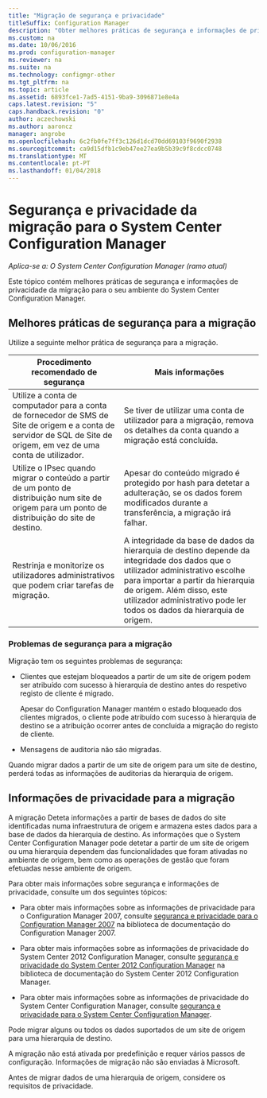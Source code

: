 ```yaml
---
title: "Migração de segurança e privacidade"
titleSuffix: Configuration Manager
description: "Obter melhores práticas de segurança e informações de privacidade da migração para o seu ambiente do System Center Configuration Manager."
ms.custom: na
ms.date: 10/06/2016
ms.prod: configuration-manager
ms.reviewer: na
ms.suite: na
ms.technology: configmgr-other
ms.tgt_pltfrm: na
ms.topic: article
ms.assetid: 6893fce1-7ad5-4151-9ba9-3096871e8e4a
caps.latest.revision: "5"
caps.handback.revision: "0"
author: aczechowski
ms.author: aaroncz
manager: angrobe
ms.openlocfilehash: 6c2fb0fe7ff3c126d1dcd70dd69103f9690f2938
ms.sourcegitcommit: ca9d15dfb1c9eb47ee27ea9b5b39c9f8cdcc0748
ms.translationtype: MT
ms.contentlocale: pt-PT
ms.lasthandoff: 01/04/2018
---
```

# <a name="security-and-privacy-for-migration-to-system-center-configuration-manager"></a>Segurança e privacidade da migração para o System Center Configuration Manager

*Aplica-se a: O System Center Configuration Manager (ramo atual)*

Este tópico contém melhores práticas de segurança e informações de privacidade da migração para o seu ambiente do System Center Configuration Manager.  

## <a name="security-best-practices-for-migration"></a>Melhores práticas de segurança para a migração  
 Utilize a seguinte melhor prática de segurança para a migração.  

|Procedimento recomendado de segurança|Mais informações|  
|----------------------------|----------------------|  
|Utilize a conta de computador para a conta de fornecedor de SMS de Site de origem e a conta de servidor de SQL de Site de origem, em vez de uma conta de utilizador.|Se tiver de utilizar uma conta de utilizador para a migração, remova os detalhes da conta quando a migração está concluída.|  
|Utilize o IPsec quando migrar o conteúdo a partir de um ponto de distribuição num site de origem para um ponto de distribuição do site de destino.|Apesar do conteúdo migrado é protegido por hash para detetar a adulteração, se os dados forem modificados durante a transferência, a migração irá falhar.|  
|Restrinja e monitorize os utilizadores administrativos que podem criar tarefas de migração.|A integridade da base de dados da hierarquia de destino depende da integridade dos dados que o utilizador administrativo escolhe para importar a partir da hierarquia de origem. Além disso, este utilizador administrativo pode ler todos os dados da hierarquia de origem.|  

### <a name="security-issues-for-migration"></a>Problemas de segurança para a migração  
Migração tem os seguintes problemas de segurança:  

-   Clientes que estejam bloqueados a partir de um site de origem podem ser atribuído com sucesso à hierarquia de destino antes do respetivo registo de cliente é migrado.  

     Apesar do Configuration Manager mantém o estado bloqueado dos clientes migrados, o cliente pode atribuído com sucesso à hierarquia de destino se a atribuição ocorrer antes de concluída a migração do registo de cliente.  

-   Mensagens de auditoria não são migradas.  

Quando migrar dados a partir de um site de origem para um site de destino, perderá todas as informações de auditorias da hierarquia de origem.  

## <a name="privacy-information-for-migration"></a>Informações de privacidade para a migração  
 A migração Deteta informações a partir de bases de dados do site identificadas numa infraestrutura de origem e armazena estes dados para a base de dados da hierarquia de destino. As informações que o System Center Configuration Manager pode detetar a partir de um site de origem ou uma hierarquia dependem das funcionalidades que foram ativadas no ambiente de origem, bem como as operações de gestão que foram efetuadas nesse ambiente de origem.  

 Para obter mais informações sobre segurança e informações de privacidade, consulte um dos seguintes tópicos:  

-   Para obter mais informações sobre as informações de privacidade para o Configuration Manager 2007, consulte [segurança e privacidade para o Configuration Manager 2007](http://go.microsoft.com/fwlink/p/?LinkId=216450) na biblioteca de documentação do Configuration Manager 2007.  

-   Para obter mais informações sobre as informações de privacidade do System Center 2012 Configuration Manager, consulte [segurança e privacidade do System Center 2012 Configuration Manager](https://technet.microsoft.com/library/gg682033.aspx) na biblioteca de documentação do System Center 2012 Configuration Manager.  

-   Para obter mais informações sobre as informações de privacidade do System Center Configuration Manager, consulte [segurança e privacidade para o System Center Configuration Manager](../../core/plan-design/security/security-and-privacy.md).  

Pode migrar alguns ou todos os dados suportados de um site de origem para uma hierarquia de destino.  

A migração não está ativada por predefinição e requer vários passos de configuração. Informações de migração não são enviadas à Microsoft.  

Antes de migrar dados de uma hierarquia de origem, considere os requisitos de privacidade.  
